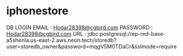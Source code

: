 # iphonestore
 



DB 
LOGIN EMAIL : Hodar28398@cgbird.com
      PASSWORD : Hodar28398@cgbird.com
URL : jdbc:postgresql://ep-red-base-a5shenla.us-east-2.aws.neon.tech/storedb?user=storedb_owner&password=mqgV5M0TDaCr&sslmode=require

